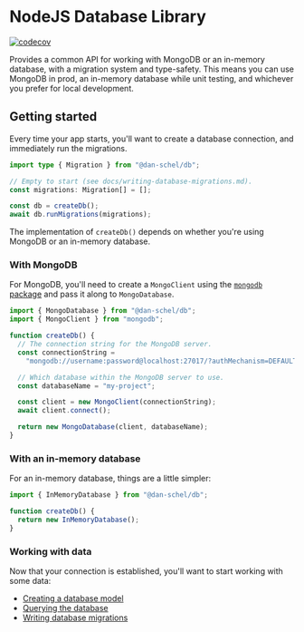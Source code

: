 # NodeJS Database Library

[![codecov](https://codecov.io/github/dan-schel/node-db/graph/badge.svg?token=UH6IHPDG9W)](https://codecov.io/github/dan-schel/node-db)

Provides a common API for working with MongoDB or an in-memory database, with a migration system and type-safety. This means you can use MongoDB in prod, an in-memory database while unit testing, and whichever you prefer for local development.

## Getting started

Every time your app starts, you'll want to create a database connection, and immediately run the migrations.

```ts
import type { Migration } from "@dan-schel/db";

// Empty to start (see docs/writing-database-migrations.md).
const migrations: Migration[] = [];

const db = createDb();
await db.runMigrations(migrations);
```

The implementation of `createDb()` depends on whether you're using MongoDB or an in-memory database.

### With MongoDB

For MongoDB, you'll need to create a `MongoClient` using the [`mongodb` package](https://www.npmjs.com/package/mongodb) and pass it along to `MongoDatabase`.

```ts
import { MongoDatabase } from "@dan-schel/db";
import { MongoClient } from "mongodb";

function createDb() {
  // The connection string for the MongoDB server.
  const connectionString =
    "mongodb://username:password@localhost:27017/?authMechanism=DEFAULT";

  // Which database within the MongoDB server to use.
  const databaseName = "my-project";

  const client = new MongoClient(connectionString);
  await client.connect();

  return new MongoDatabase(client, databaseName);
}
```

### With an in-memory database

For an in-memory database, things are a little simpler:

```ts
import { InMemoryDatabase } from "@dan-schel/db";

function createDb() {
  return new InMemoryDatabase();
}
```

### Working with data

Now that your connection is established, you'll want to start working with some data:

- [Creating a database model](/docs/creating-a-new-database-model.md)
- [Querying the database](/docs/querying-the-database.md)
- [Writing database migrations](/docs/writing-database-migrations.md)
